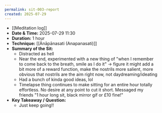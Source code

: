 ```yaml
---
permalink: sit-003-report
created: 2025-07-29
---
```

- [[Meditation log]]
- **Date & Time:** 2025-07-29 11:30
- **Duration:** 1 hour
- **Technique:** [[Ānāpānasati (Anapanasati)]]
- **Summary of the Sit:** 
    - Distracted as hell
    - Near the end, experimented with a new thing of "when I remember to come back to the breath, smile as I do it" → figure it might add a bit more of a reward function, make the nostrils more salient, more obvious that nostrils are the aim right now, not daydreaming/ideating
    - Had a bunch of kinda good ideas, lol
	- Timelapse thing continues to make sitting for an entire hour totally effortless. No desire at any point to cut it short. Messaged my friends "1 hour long sit, black mirror gif or £10 fine!"
- **Key Takeaway / Question:** 
    - Just keep going!!
